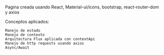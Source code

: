 Pagina creada usando React, Material-ui/icons, bootstrap, react-router-dom y axios

Conceptos aplicados:

	Manejo de estado
	Manejo de contexto
	Arquitectura Flux aplicada con contextApi
	Manejo de http requests usando axios
	Async/Await
